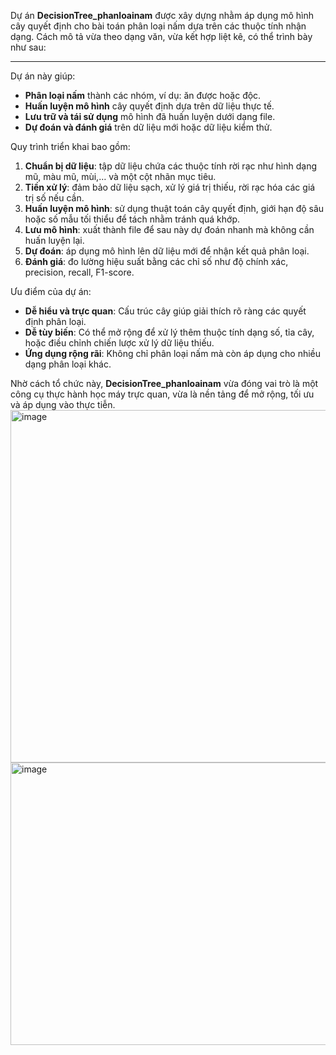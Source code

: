 Dự án **DecisionTree_phanloainam** được xây dựng nhằm áp dụng mô hình cây quyết định cho bài toán phân loại nấm dựa trên các thuộc tính nhận dạng. Cách mô tả vừa theo dạng văn, vừa kết hợp liệt kê, có thể trình bày như sau:

---

Dự án này giúp:
- **Phân loại nấm** thành các nhóm, ví dụ: ăn được hoặc độc.  
- **Huấn luyện mô hình** cây quyết định dựa trên dữ liệu thực tế.  
- **Lưu trữ và tái sử dụng** mô hình đã huấn luyện dưới dạng file.  
- **Dự đoán và đánh giá** trên dữ liệu mới hoặc dữ liệu kiểm thử.

Quy trình triển khai bao gồm:
1. **Chuẩn bị dữ liệu**: tập dữ liệu chứa các thuộc tính rời rạc như hình dạng mũ, màu mũ, mùi,… và một cột nhãn mục tiêu.  
2. **Tiền xử lý**: đảm bảo dữ liệu sạch, xử lý giá trị thiếu, rời rạc hóa các giá trị số nếu cần.  
3. **Huấn luyện mô hình**: sử dụng thuật toán cây quyết định, giới hạn độ sâu hoặc số mẫu tối thiểu để tách nhằm tránh quá khớp.  
4. **Lưu mô hình**: xuất thành file để sau này dự đoán nhanh mà không cần huấn luyện lại.  
5. **Dự đoán**: áp dụng mô hình lên dữ liệu mới để nhận kết quả phân loại.  
6. **Đánh giá**: đo lường hiệu suất bằng các chỉ số như độ chính xác, precision, recall, F1-score.

Ưu điểm của dự án:
- **Dễ hiểu và trực quan**: Cấu trúc cây giúp giải thích rõ ràng các quyết định phân loại.  
- **Dễ tùy biến**: Có thể mở rộng để xử lý thêm thuộc tính dạng số, tỉa cây, hoặc điều chỉnh chiến lược xử lý dữ liệu thiếu.  
- **Ứng dụng rộng rãi**: Không chỉ phân loại nấm mà còn áp dụng cho nhiều dạng phân loại khác.

Nhờ cách tổ chức này, **DecisionTree_phanloainam** vừa đóng vai trò là một công cụ thực hành học máy trực quan, vừa là nền tảng để mở rộng, tối ưu và áp dụng vào thực tiễn.  
<img width="909" height="564" alt="image" src="https://github.com/user-attachments/assets/6b47cd95-2a03-4613-9657-ba4d090529ba" />
<img width="684" height="452" alt="image" src="https://github.com/user-attachments/assets/afab76b0-f10d-4958-b7c8-22c5ad8a427c" />


